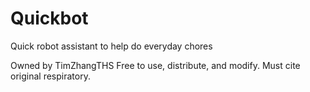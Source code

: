 # Quickbot
Quick robot assistant to help do everyday chores

Owned by TimZhangTHS
Free to use, distribute, and modify. Must cite original respiratory. 
